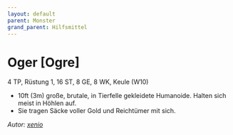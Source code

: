```yaml
---
layout: default
parent: Monster
grand_parent: Hilfsmittel
---
```


# Oger [Ogre]
4 TP, Rüstung 1, 16 ST, 8 GE, 8 WK, Keule (W10)
- 10ft (3m) große, brutale, in Tierfelle gekleidete Humanoide. Halten sich meist in Höhlen auf.
- Sie tragen Säcke voller Gold und Reichtümer mit sich.

*Autor: [xenio](https://xenioinabottle.blogspot.com)*
